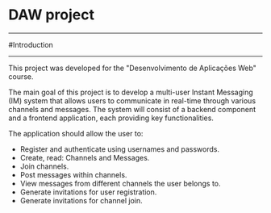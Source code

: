 # DAW project
---

#Introduction

---

This project was developed for the "Desenvolvimento de Aplicações Web" course.

The main goal of this project is to develop a multi-user Instant Messaging (IM) system that allows users to communicate in real-time through various channels and messages. The system will consist of a backend component and a frontend application, each providing key functionalities.

The application should allow the user to:
- Register and authenticate using usernames and passwords.
- Create, read: Channels and Messages.
- Join channels.
- Post messages within channels.
- View messages from different channels the user belongs to.
- Generate invitations for user registration.
- Generate invitations for channel join.